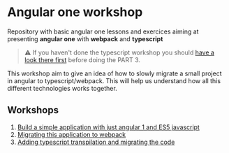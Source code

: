 # Angular one workshop

Repository with basic angular one lessons and exercices aiming at presenting **angular one** with **webpack** and **typescript**

> ⚠️️ If you haven't done the typescript workshop you should [have a look there first](https://github.com/beuted/typescript-workshop) before doing the PART 3.

This workshop aim to give an idea of how to slowly migrate a small project in angular to typescript/webpack. This will help
us understand how all this different technologies works together.

## Workshops
1. [Build a simple application with just angular 1 and ES5 javascript](./workshop/00-basic-angular-one-app)
2. [Migrating this application to webpack](./workshop/01-webpack-angular-one-app)
3. [Adding typescript transpilation and migrating the code](./workshop/02-webpack-and-typescript-angular-one-app)
